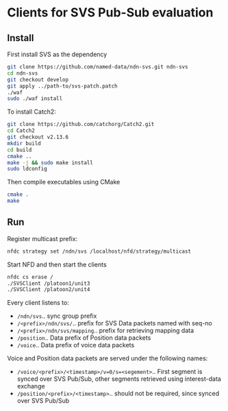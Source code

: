 # Clients for SVS Pub-Sub evaluation

## Install

First install SVS as the dependency

```bash
git clone https://github.com/named-data/ndn-svs.git ndn-svs
cd ndn-svs
git checkout develop
git apply ../path-to/svs-patch.patch
./waf
sudo ./waf install
```

To install Catch2:

```bash
git clone https://github.com/catchorg/Catch2.git
cd Catch2
git checkout v2.13.6
mkdir build
cd build
cmake ..
make -j && sudo make install
sudo ldconfig 
```

Then compile executables using CMake

```bash
cmake .
make
```

## Run

Register multicast prefix:

```bash
nfdc strategy set /ndn/svs /localhost/nfd/strategy/multicast
```

Start NFD and then start the clients

```bash
nfdc cs erase /
./SVSClient /platoon1/unit3
./SVSClient /platoon2/unit4
```

Every client listens to:
- `/ndn/svs`.. sync group prefix
- `/<prefix>/ndn/svs/`.. prefix for SVS Data packets named with seq-no
- `/<prefix>/ndn/svs/mapping`.. prefix for retrieving mapping data
- `/position`.. Data prefix of Position data packets
- `/voice`.. Data prefix of voice data packets

Voice and Position data packets are served under the following names:
-  `/voice/<prefix>/<timestamp>/v=0/s=<segement>`.. First segment is synced over SVS Pub/Sub, other segments retrieved using interest-data exchange
-  `/position/<prefix>/<timestamp>`.. should not be required, since synced over SVS Pub/Sub